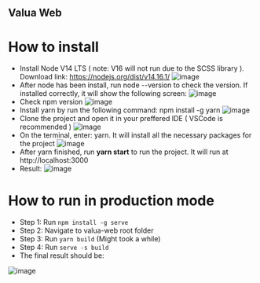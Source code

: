 ## Valua Web
# How to install
- Install Node V14 LTS ( note: V16 will not run due to the SCSS library ). Download link: https://nodejs.org/dist/v14.16.1/
![image](https://user-images.githubusercontent.com/54258769/139083262-266b6f1d-80d4-4ccc-b502-ef3c483ce9e4.png)
- After node has been install, run node --version to check the version. If installed correctly, it will show the following screen:
![image](https://user-images.githubusercontent.com/54258769/139083500-f93ac3f1-b834-4b6d-a117-85879e0168a1.png)
- Check npm version
![image](https://user-images.githubusercontent.com/54258769/139083720-43323767-d0b3-446a-9a77-5eeebf5737d0.png)
- Install yarn by run the following command: npm install -g yarn
![image](https://user-images.githubusercontent.com/54258769/139083918-334e3a65-f6c7-4eed-97e8-fb4e7312feb2.png)
- Clone the project and open it in your preffered IDE ( VSCode is recommended )
![image](https://user-images.githubusercontent.com/54258769/139084250-8e265ff2-288a-44b5-a13b-f4b695c9bc65.png)
- On the terminal, enter: yarn. It will install all the necessary packages for the project
![image](https://user-images.githubusercontent.com/54258769/139084421-514de3e1-a58c-40c6-bc52-0c0104e2b5fc.png)
- After yarn finished, run **yarn start** to run the project. It will run at http://localhost:3000
- Result:
![image](https://user-images.githubusercontent.com/54258769/139084854-edfc40e7-da94-473e-8421-b25a52afb43c.png)

# How to run in production mode
- Step 1: Run <code>npm install -g serve</code>
- Step 2: Navigate to valua-web root folder
- Step 3: Run <code>yarn build</code> (Might took a while)
- Step 4: Run <code>serve -s build</code>
- The final result should be:

![image](https://user-images.githubusercontent.com/54258769/155705865-412da008-c2cd-4a09-933d-2d0c01826468.png)



